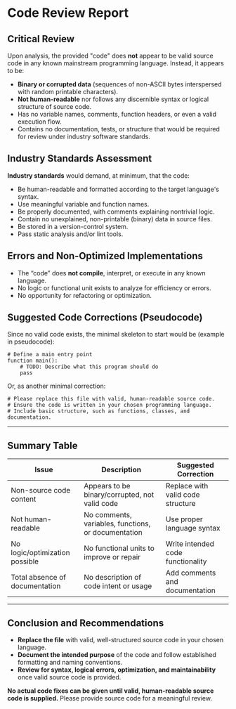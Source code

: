 # Code Review Report

## Critical Review

Upon analysis, the provided "code" does **not** appear to be valid source code in any known mainstream programming language. Instead, it appears to be:

- **Binary or corrupted data** (sequences of non-ASCII bytes interspersed with random printable characters).
- **Not human-readable** nor follows any discernible syntax or logical structure of source code.
- Has no variable names, comments, function headers, or even a valid execution flow.
- Contains no documentation, tests, or structure that would be required for review under industry software standards.

## Industry Standards Assessment

**Industry standards** would demand, at minimum, that the code:

- Be human-readable and formatted according to the target language's syntax.
- Use meaningful variable and function names.
- Be properly documented, with comments explaining nontrivial logic.
- Contain no unexplained, non-printable (binary) data in source files.
- Be stored in a version-control system.
- Pass static analysis and/or lint tools.

## Errors and Non-Optimized Implementations

- The “code” does **not compile**, interpret, or execute in any known language.
- No logic or functional unit exists to analyze for efficiency or errors.
- No opportunity for refactoring or optimization.

## **Suggested Code Corrections (Pseudocode)**

Since no valid code exists, the minimal skeleton to start would be (example in pseudocode):

```pseudo
# Define a main entry point
function main():
    # TODO: Describe what this program should do
    pass
```

Or, as another minimal correction:

```pseudo
# Please replace this file with valid, human-readable source code.
# Ensure the code is written in your chosen programming language.
# Include basic structure, such as functions, classes, and documentation.
```

---

## **Summary Table**

| Issue                             | Description                                                   | Suggested Correction                |
|------------------------------------|---------------------------------------------------------------|-------------------------------------|
| Non-source code content            | Appears to be binary/corrupted, not valid code                | Replace with valid code structure   |
| Not human-readable                 | No comments, variables, functions, or documentation           | Use proper language syntax          |
| No logic/optimization possible     | No functional units to improve or repair                      | Write intended code functionality   |
| Total absence of documentation     | No description of code intent or usage                        | Add comments and documentation      |

---

## **Conclusion and Recommendations**

- **Replace the file** with valid, well-structured source code in your chosen language.
- **Document the intended purpose** of the code and follow established formatting and naming conventions.
- **Review for syntax, logical errors, optimization, and maintainability** once valid source code is provided.

**No actual code fixes can be given until valid, human-readable source code is supplied.** Please provide source code for a meaningful review.